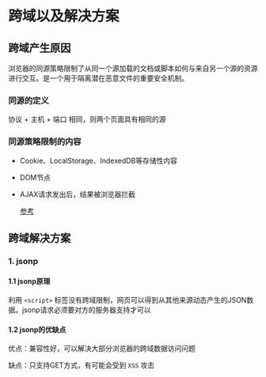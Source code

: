 # 跨域以及解决方案

## 跨域产生原因

浏览器的同源策略限制了从同一个源加载的文档或脚本如何与来自另一个源的资源进行交互。是一个用于隔离潜在恶意文件的重要安全机制。

### 同源的定义

协议 + 主机 + 端口 相同，则两个页面具有相同的源

### 同源策略限制的内容

+ Cookie、LocalStorage、IndexedDB等存储性内容

+ DOM节点

+ AJAX请求发出后，结果被浏览器拦截

  [参考](https://juejin.im/post/5c23993de51d457b8c1f4ee1)

## 跨域解决方案

### 1. jsonp

#### 1.1 jsonp原理

利用 `<script>` 标签没有跨域限制，网页可以得到从其他来源动态产生的JSON数据。jsonp请求必须要对方的服务器支持才可以

#### 1.2 jsonp的优缺点

优点：兼容性好，可以解决大部分浏览器的跨域数据访问问题

缺点：只支持GET方式，有可能会受到 `XSS` 攻击

